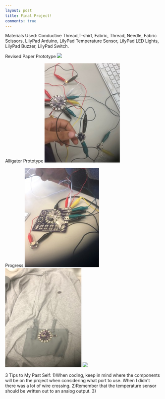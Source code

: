 ```yaml
---
layout: post 
title: Final Project!
comments: true
---
```


Materials Used: Conductive Thread,T-shirt, Fabric, Thread, Needle, Fabric Scissors, LilyPad Arduino, LilyPad Temperature Sensor, LilyPad LED Lights, LilyPad Buzzer, LilyPad Switch.

Revised Paper Prototype
![](/img/.png)


Alligator Prototype
![](/img/AllPrototype.jpg)


Progress
![](/img/Progress1.jpg)
![](/img/Progress2.jpg)
![](/img/.jpg)

3 Tips to My Past Self:
1)When coding, keep in mind where the components will be on the project when considering what port to use. When I didn't there was a lot of wire crossing. 
2)Remember that the temperature sensor should be written out to an analog output. 
3)

